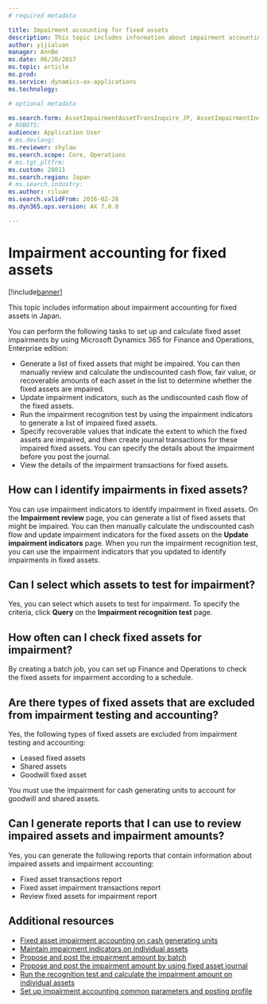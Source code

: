 ```yaml
---
# required metadata

title: Impairment accounting for fixed assets
description: This topic includes information about impairment accounting for fixed assets in Japan.
author: yijialuan
manager: AnnBe
ms.date: 06/20/2017
ms.topic: article
ms.prod: 
ms.service: dynamics-ax-applications
ms.technology: 

# optional metadata

ms.search.form: AssetImpairmentAssetTransInquire_JP, AssetImpairmentIndicator_JP, AssetImpairmentManageTestResult_JP
# ROBOTS: 
audience: Application User
# ms.devlang: 
ms.reviewer: shylaw
ms.search.scope: Core, Operations
# ms.tgt_pltfrm: 
ms.custom: 28811
ms.search.region: Japan
# ms.search.industry: 
ms.author: riluan
ms.search.validFrom: 2016-02-28
ms.dyn365.ops.version: AX 7.0.0

---
```


# Impairment accounting for fixed assets

[!include[banner](../includes/banner.md)]


This topic includes information about impairment accounting for fixed assets in Japan.

You can perform the following tasks to set up and calculate fixed asset impairments by using Microsoft Dynamics 365 for Finance and Operations, Enterprise edition:

-   Generate a list of fixed assets that might be impaired. You can then manually review and calculate the undiscounted cash flow, fair value, or recoverable amounts of each asset in the list to determine whether the fixed assets are impaired.
-   Update impairment indicators, such as the undiscounted cash flow of the fixed assets.
-   Run the impairment recognition test by using the impairment indicators to generate a list of impaired fixed assets.
-   Specify recoverable values that indicate the extent to which the fixed assets are impaired, and then create journal transactions for these impaired fixed assets. You can specify the details about the impairment before you post the journal.
-   View the details of the impairment transactions for fixed assets.

## How can I identify impairments in fixed assets?
You can use impairment indicators to identify impairment in fixed assets. On the **Impairment review** page, you can generate a list of fixed assets that might be impaired. You can then manually calculate the undiscounted cash flow and update impairment indicators for the fixed assets on the **Update impairment indicators** page. When you run the impairment recognition test, you can use the impairment indicators that you updated to identify impairments in fixed assets.

## Can I select which assets to test for impairment?
Yes, you can select which assets to test for impairment. To specify the criteria, click **Query** on the **Impairment recognition test** page.

## How often can I check fixed assets for impairment?
By creating a batch job, you can set up Finance and Operations to check the fixed assets for impairment according to a schedule.

## Are there types of fixed assets that are excluded from impairment testing and accounting?
Yes, the following types of fixed assets are excluded from impairment testing and accounting:

-   Leased fixed assets
-   Shared assets
-   Goodwill fixed asset

You must use the impairment for cash generating units to account for goodwill and shared assets.

## Can I generate reports that I can use to review impaired assets and impairment amounts?
Yes, you can generate the following reports that contain information about impaired assets and impairment accounting:

-   Fixed asset transactions report
-   Fixed asset impairment transactions report
-   Review fixed assets for impairment report

## Additional resources
- [Fixed asset impairment accounting on cash generating units](apac-jpn-impairment-accounting-cash-generating-unit.md)
- [Maintain impairment indicators on individual assets](./tasks/maintain-impairment-indicators-individual-assets.md)
- [Propose and post the impairment amount by batch](./tasks/propose-post-impairment-amount-batch.md)
- [Propose and post the impairment amount by using fixed asset journal](./tasks/propose-post-impairment-amount-fixed-asset-journal.md)
- [Run the recognition test and calculate the impairment amount on individual assets](./tasks/run-recognition-test-calculate.md)
- [Set up impairment accounting common parameters and posting profile](./tasks/impairment-accounting.md)


